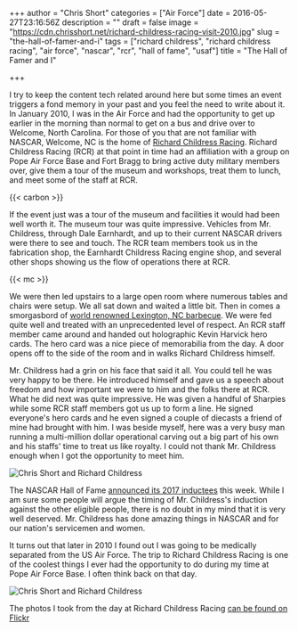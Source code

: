 +++
author = "Chris Short"
categories = ["Air Force"]
date = 2016-05-27T23:16:56Z
description = ""
draft = false
image = "https://cdn.chrisshort.net/richard-childress-racing-visit-2010.jpg"
slug = "the-hall-of-famer-and-i"
tags = ["richard childress", "richard childress racing", "air force", "nascar", "rcr", "hall of fame", "usaf"]
title = "The Hall of Famer and I"

+++

I try to keep the content tech related around here but some times an event triggers a fond memory in your past and you feel the need to write about it. In January 2010, I was in the Air Force and had the opportunity to get up earlier in the morning than normal to get on a bus and drive over to Welcome, North Carolina. For those of you that are not familiar with NASCAR, Welcome, NC is the home of [Richard Childress Racing](http://www.rcrracing.com/). Richard Childress Racing (RCR) at that point in time had an affiliation with a group on Pope Air Force Base and Fort Bragg to bring active duty military members over, give them a tour of the museum and workshops, treat them to lunch, and meet some of the staff at RCR.

{{< carbon >}}

If the event just was a tour of the museum and facilities it would had been well worth it. The museum tour was quite impressive. Vehicles from Mr. Childress, through Dale Earnhardt, and up to their current NASCAR drivers were there to see and touch. The RCR team members took us in the fabrication shop, the Earnhardt Childress Racing engine shop, and several other shops showing us the flow of operations there at RCR.

{{< mc >}}

We were then led upstairs to a large open room where numerous tables and chairs were setup. We all sat down and waited a little bit. Then in comes a smorgasbord of [world renowned Lexington, NC barbecue](https://en.wikipedia.org/wiki/Lexington_Barbecue_Festival). We were fed quite well and treated with an unprecedented level of respect. An RCR staff member came around and handed out holographic Kevin Harvick hero cards. The hero card was a nice piece of memorabilia from the day. A door opens off to the side of the room and in walks Richard Childress himself.

Mr. Childress had a grin on his face that said it all.  You could tell he was very happy to be there. He introduced himself and gave us a speech about freedom and how important we were to him and the folks there at RCR. What he did next was quite impressive. He was given a handful of Sharpies while some RCR staff members got us up to form a line. He signed everyone's hero cards and he even signed a couple of diecasts a friend of mine had brought with him. I was beside myself, here was a very busy man running a multi-million dollar operational carving out a big part of his own and his staffs' time to treat us like royalty. I could not thank Mr. Childress enough when I got the opportunity to meet him.

![Chris Short and Richard Childress](https://cdn.chrisshort.net/chris-short-richard-childress-01.jpg)

The NASCAR Hall of Fame [announced its 2017 inductees](https://www.nascar.com/news-media/2016/02/24/nascar-reveals-nominees-for-2017-hall-of-fame-class/) this week. While I am sure some people will argue the timing of Mr. Childress's induction against the other eligible people, there is no doubt in my mind that it is very well deserved. Mr. Childress has done amazing things in NASCAR and for our nation's servicemen and women.

It turns out that later in 2010 I found out I was going to be medically separated from the US Air Force. The trip to Richard Childress Racing is one of the coolest things I ever had the opportunity to do during my time at Pope Air Force Base. I often think back on that day.

![Chris Short and Richard Childress](https://cdn.chrisshort.net/chris-short-richard-childress-02.jpg)

The photos I took from the day at Richard Childress Racing [can be found on Flickr](https://flic.kr/s/aHsjpxsFZ7)

